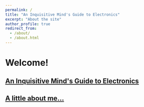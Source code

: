 ```yaml
---
permalink: /
title: "An Inquisitive Mind's Guide to Electronics"
excerpt: "About the site"
author_profile: true
redirect_from: 
  - /about/
  - /about.html
---
```


# Welcome!

## [An Inquisitive Mind's Guide to Electronics](https://a-phanse.github.io/intuit_elec.github.io/year-archive/)

## [A little about me...](https://a-phanse.github.io/intuit_elec.github.io/cv/)
